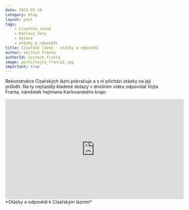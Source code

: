 ```yaml
---
date: 2021-05-10
category: blog
layout: post
tags:
    - Císařské_lázně
    - Karlovy_Vary
    - dotace
    - otázky_a_odpovědi
title: Císařské lázně - otázky a odpovědi
author: Vojtěch Franta
authorId: vojtech.franta
image: posts/vojta_franta2.jpg
important: true
---
```

Rekonstrukce Císařských lázní pokračuje a s ní přichází otázky na její průběh.
Na ty nejčastěji kladené dotazy v dnešním videu odpovídal Vojta Franta, náměstek hejtmana Karlovarského kraje:

<iframe width="560" height="315" src="https://www.youtube.com/embed/J6TBRkar8pE" frameborder="0" allow="accelerometer; autoplay; clipboard-write; encrypted-media; gyroscope; picture-in-picture" allowfullscreen></iframe>
*Otázky a odpovědi k Císařským lázním*
